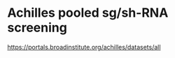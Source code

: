 Achilles pooled sg/sh-RNA screening
===================================

https://portals.broadinstitute.org/achilles/datasets/all
